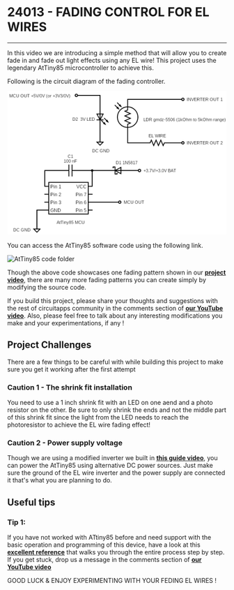 # 24013 - FADING CONTROL FOR EL WIRES
---

In this video we are introducing a simple method that will allow you to create fade in and fade out light effects using any EL wire! This project uses the legendary AtTiny85 microcontroller to achieve this.

Following is the circuit diagram of the fading controller.

![fading controller circuit diagram](./EL_wire_fader_circuit.png)

You can access the AtTiny85 software code using the following link.

![AtTiny85 code folder](./attiny85_code_24013)

Though the above code showcases one fading pattern shown in our **<u>[project video][1]</u>**, there are many more fading patterns you can create simply by modifying the source code.

If you build this project, please share your thoughts and suggestions with the rest of circuitapps community in the comments section of **<u>[our YouTube video][1]</u>**. Also, please feel free to talk about any interesting modifications you make and your experimentations, if any !

## Project Challenges
There are a few things to be careful with while building this project to make sure you get it working after the first attempt

### **Caution 1 - The shrink fit installation**

You need to use a 1 inch shrink fit with an LED on one aend and a photo resistor on the other. Be sure to only shrink the ends and not the middle part of this shrink fit since the light from the LED needs to reach the photoresistor to achieve the EL wire fading effect!

### **Caution 2 - Power supply voltage**

Though we are using a modified inverter we built in **<u>[this guide video][2]</u>**, you can power the AtTiny85 using alternative DC power sources. Just make sure the ground of the EL wire inverter and the power supply are connected it that's what you are planning to do.

## Useful tips

### **Tip 1:**
If you have not worked with ATtiny85 before and need support with the basic operation and programming of this device, have a look at this **<u>[excellent reference][3]</u>** that walks you through the entire process step by step. If you get stuck, drop us a message in the comments section of **<u>[our YouTube video][1]</u>**


GOOD LUCK & ENJOY EXPERIMENTING WITH YOUR FEDING EL WIRES !


[1]: https://youtube.com/shorts/IckCkDhcclc

[2]: https://youtu.be/yBwCZ95K7WI

[3]: https://circuitdigest.com/microcontroller-projects/programming-attiny85-microcontroller-ic-using-arduin